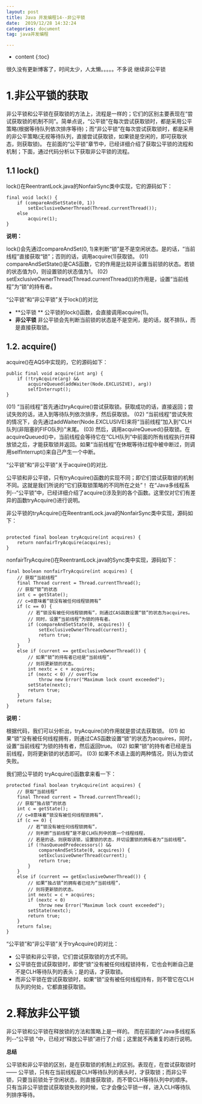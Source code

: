 ```yaml
---
layout: post
title: Java 并发编程14--非公平锁
date:  2019/12/28 14:32:24 
categories: document
tag: java并发编程

---
```


* content
{:toc}



很久没有更新博客了，时间太少，人太懒。。。。。不多说 继续非公平锁


# 1.非公平锁的获取 #

非公平锁和公平锁在获取锁的方法上，流程是一样的；它们的区别主要表现在“尝试获取锁的机制不同”。简单点说，“公平锁”在每次尝试获取锁时，都是采用公平策略(根据等待队列依次排序等待)；而“非公平锁”在每次尝试获取锁时，都是采用的非公平策略(无视等待队列，直接尝试获取锁，如果锁是空闲的，即可获取状态，则获取锁)。
在前面的“公平锁”章节中，已经详细介绍了获取公平锁的流程和机制；下面，通过代码分析以下获取非公平锁的流程。

## 1.1 lock() ##


lock()在ReentrantLock.java的NonfairSync类中实现，它的源码如下：

```
final void lock() {
    if (compareAndSetState(0, 1))
        setExclusiveOwnerThread(Thread.currentThread());
    else
        acquire(1);
}

```

**说明：**

lock()会先通过compareAndSet(0, 1)来判断“锁”是不是空闲状态。是的话，“当前线程”直接获取“锁”；否则的话，调用acquire(1)获取锁。
(01) compareAndSetState()是CAS函数，它的作用是比较并设置当前锁的状态。若锁的状态值为0，则设置锁的状态值为1。
(02) setExclusiveOwnerThread(Thread.currentThread())的作用是，设置“当前线程”为“锁”的持有者。

“公平锁”和“非公平锁”关于lock()的对比

- **公平锁 **  公平锁的lock()函数，会直接调用acquire(1)。
- **非公平锁** 非公平锁会先判断当前锁的状态是不是空闲，是的话，就不排队，而是直接获取锁。


## 1.2. acquire() ##

acquire()在AQS中实现的，它的源码如下：


```
public final void acquire(int arg) {
    if (!tryAcquire(arg) &&
        acquireQueued(addWaiter(Node.EXCLUSIVE), arg))
        selfInterrupt();
}

```
(01) “当前线程”首先通过tryAcquire()尝试获取锁。获取成功的话，直接返回；尝试失败的话，进入到等待队列依次排序，然后获取锁。
(02) “当前线程”尝试失败的情况下，会先通过addWaiter(Node.EXCLUSIVE)来将“当前线程”加入到"CLH队列(非阻塞的FIFO队列)"末尾。
(03) 然后，调用acquireQueued()获取锁。在acquireQueued()中，当前线程会等待它在“CLH队列”中前面的所有线程执行并释放锁之后，才能获取锁并返回。如果“当前线程”在休眠等待过程中被中断过，则调用selfInterrupt()来自己产生一个中断。

“公平锁”和“非公平锁”关于acquire()的对比.

公平锁和非公平锁，只有tryAcquire()函数的实现不同；即它们尝试获取锁的机制不同。这就是我们所说的“它们获取锁策略的不同所在之处”！
在“Java多线程系列--“公平锁”中，已经详细介绍了acquire()涉及到的各个函数。这里仅对它们有差异的函数tryAcquire()进行说明。

非公平锁的tryAcquire()在ReentrantLock.java的NonfairSync类中实现，源码如下：

```

protected final boolean tryAcquire(int acquires) {
    return nonfairTryAcquire(acquires);
}
```
nonfairTryAcquire()在ReentrantLock.java的Sync类中实现，源码如下：

```
final boolean nonfairTryAcquire(int acquires) {
    // 获取“当前线程”
    final Thread current = Thread.currentThread();
    // 获取“锁”的状态
    int c = getState();
    // c=0意味着“锁没有被任何线程锁拥有”
    if (c == 0) {
        // 若“锁没有被任何线程锁拥有”，则通过CAS函数设置“锁”的状态为acquires。
        // 同时，设置“当前线程”为锁的持有者。
        if (compareAndSetState(0, acquires)) {
            setExclusiveOwnerThread(current);
            return true;
        }
    }
    else if (current == getExclusiveOwnerThread()) {
        // 如果“锁”的持有者已经是“当前线程”，
        // 则将更新锁的状态。
        int nextc = c + acquires;
        if (nextc < 0) // overflow
            throw new Error("Maximum lock count exceeded");
        setState(nextc);
        return true;
    }
    return false;
}

```

**说明：**

根据代码，我们可以分析出，tryAcquire()的作用就是尝试去获取锁。
(01) 如果“锁”没有被任何线程拥有，则通过CAS函数设置“锁”的状态为acquires，同时，设置“当前线程”为锁的持有者，然后返回true。
(02) 如果“锁”的持有者已经是当前线程，则将更新锁的状态即可。
(03) 如果不术语上面的两种情况，则认为尝试失败。

我们把公平锁的 tryAcquire()函数拿来看一下：


```
protected final boolean tryAcquire(int acquires) {
    // 获取“当前线程”
    final Thread current = Thread.currentThread();
    // 获取“独占锁”的状态
    int c = getState();
    // c=0意味着“锁没有被任何线程锁拥有”，
    if (c == 0) {
        // 若“锁没有被任何线程锁拥有”，
        // 则判断“当前线程”是不是CLH队列中的第一个线程线程，
        // 若是的话，则获取该锁，设置锁的状态，并切设置锁的拥有者为“当前线程”。
        if (!hasQueuedPredecessors() &&
            compareAndSetState(0, acquires)) {
            setExclusiveOwnerThread(current);
            return true;
        }
    }
    else if (current == getExclusiveOwnerThread()) {
        // 如果“独占锁”的拥有者已经为“当前线程”，
        // 则将更新锁的状态。
        int nextc = c + acquires;
        if (nextc < 0)
            throw new Error("Maximum lock count exceeded");
        setState(nextc);
        return true;
    }
    return false;
}
```


“公平锁”和“非公平锁”关于tryAcquire()的对比：

- 公平锁和非公平锁，它们尝试获取锁的方式不同。
- 公平锁在尝试获取锁时，即使“锁”没有被任何线程锁持有，它也会判断自己是不是CLH等待队列的表头；是的话，才获取锁。
- 而非公平锁在尝试获取锁时，如果“锁”没有被任何线程持有，则不管它在CLH队列的何处，它都直接获取锁。

# 2.释放非公平锁 #

非公平锁和公平锁在释放锁的方法和策略上是一样的。
而在前面的“Java多线程系列--“公平锁 ”中，已经对“释放公平锁”进行了介绍；这里就不再重复的进行说明。

**总结**

公平锁和非公平锁的区别，是在获取锁的机制上的区别。表现在，在尝试获取锁时 —— 公平锁，只有在当前线程是CLH等待队列的表头时，才获取锁；而非公平锁，只要当前锁处于空闲状态，则直接获取锁，而不管CLH等待队列中的顺序。
只有当非公平锁尝试获取锁失败的时候，它才会像公平锁一样，进入CLH等待队列排序等待。